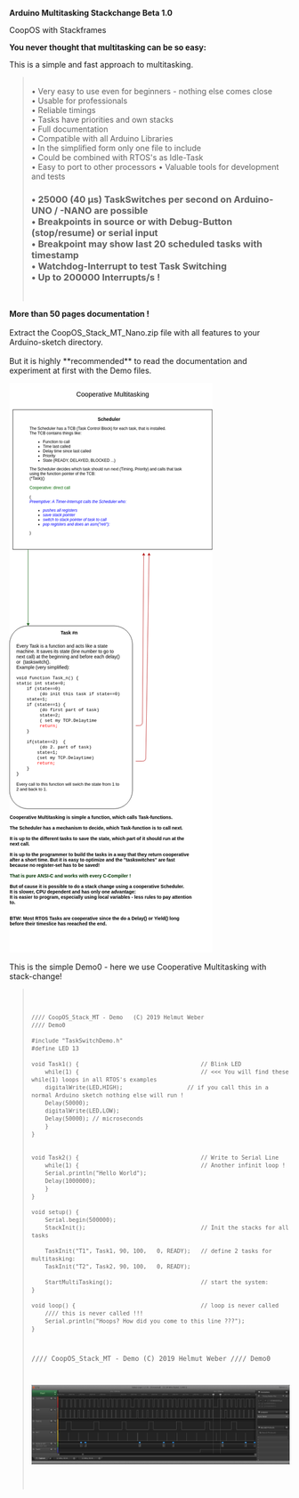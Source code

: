 **Arduino Multitasking Stackchange Beta 1.0**
 
 CoopOS with Stackframes<br>

 <b>You never thought that multitasking can be so easy:</b><br>
 
 This is a simple and fast approach to multitasking.
 
 <blockquote>
 <br>
 • Very easy to use even for beginners - nothing else comes close<br>
 • Usable for professionals<br>
 • Reliable timings<br>
 • Tasks have priorities and own stacks<br>
 • Full documentation<br>
 • Compatible with all Arduino Libraries<br>
 • In the simplified form only one file to include<br>
 • Could be combined with RTOS's as Idle-Task<br>
 • Easy to port to other processors
 • Valuable tools for development and tests
<h3> • 25000 (40 µs) TaskSwitches per second on Arduino-UNO / -NANO are possible<br>
 • Breakpoints in source or with Debug-Button (stop/resume) or serial input<br>
 • Breakpoint may show last 20 scheduled tasks with timestamp<br>
 • Watchdog-Interrupt to test Task Switching<br>
 • Up to <b>200000</b> Interrupts/s !</h3>
  <br>
</blockquote>
<p></p>
<b>More than 50 pages documentation !</b><br>
<br>
Extract the CoopOS_Stack_MT_Nano.zip file with all features to your Arduino-sketch directory.
<br>
<br>
But it is highly **recommended** to read the documentation and experiment at first with the Demo files.<br>

 ![Demo](./CooperativeMT.png?raw=true "Cooperative Multitasking")

This is the simple Demo0 - here we use Cooperative Multitasking with stack-change!

<blockquote>
<pre><code class="language-C">



	//// CoopOS_Stack_MT - Demo   (C) 2019 Helmut Weber
	//// Demo0

	#include "TaskSwitchDemo.h"   
	#define LED 13

	void Task1() {                                    // Blink LED
	    while(1) {                                    // <<< You will find these while(1) loops in all RTOS's examples
		digitalWrite(LED,HIGH);                   // if you call this in a normal Arduino sketch nothing else will run !
		Delay(50000);
		digitalWrite(LED,LOW);
		Delay(50000); // microseconds
	    }
	}


	void Task2() {                                    // Write to Serial Line
	    while(1) {                                    // Another infinit loop !
		Serial.println("Hello World");
		Delay(1000000);
	    }
	}

	void setup() {
	    Serial.begin(500000);
	    StackInit();                                  // Init the stacks for all tasks
	   
	    TaskInit("T1", Task1, 90, 100,   0, READY);   // define 2 tasks for multitasking:
	    TaskInit("T2", Task2, 90, 100,   0, READY);
	   
	    StartMultiTasking();                          // start the system:
	}

	void loop() {                                     // loop is never called
	    //// this is never called !!!
	    Serial.println("Hoops? How did you come to this line ???");
	}


//// CoopOS_Stack_MT - Demo   (C) 2019 Helmut Weber
//// Demo0

 ![Demo](./Timing.jpg?raw=true "Timing of the system")

</code></pre>


